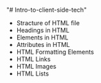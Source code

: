 "# Intro-to-client-side-tech"

- Stracture of HTML file
- Headings in HTML
- Elements in HTML
- Attributes in HTML
- HTML Formatting Elements
- HTML Links
- HTML Images
- HTML Lists
